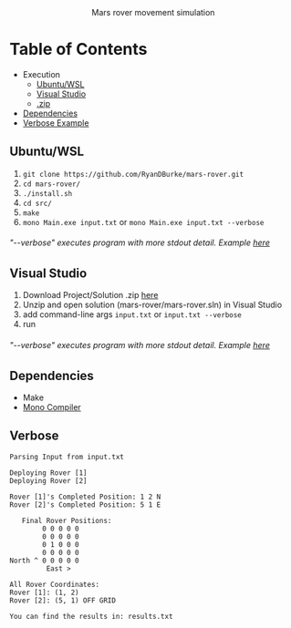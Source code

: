 <div align="center">Mars rover movement simulation</div>

# Table of Contents

* Execution
  * [Ubuntu/WSL](#linux)
  * [Visual Studio](#win)
  * [.zip](https://github.com/RyanDBurke/mars-rover/raw/main/zip/mars-rover.zip)
* [Dependencies](#dependencies)
* [Verbose Example](#verbose)

## Ubuntu/WSL <a name="linux"></a>
1. ```git clone https://github.com/RyanDBurke/mars-rover.git``` <br>
2. ```cd mars-rover/```<br>
3. ```./install.sh```<br>
4. ```cd src/```<br>
5. ```make```<br>
6. ```mono Main.exe input.txt``` or ```mono Main.exe input.txt --verbose```<br>
  ###### "--verbose" executes program with more stdout detail. Example [here](#verbose)
  
## Visual Studio <a name="win"></a>
1. Download Project/Solution .zip [here](https://github.com/RyanDBurke/mars-rover/raw/main/zip/mars-rover.zip) <br>
2. Unzip and open solution (mars-rover/mars-rover.sln) in Visual Studio <br>
3. add command-line args ```input.txt``` or ```input.txt --verbose``` <br>
4. run <br>
  ###### "--verbose" executes program with more stdout detail. Example [here](#verbose)
  
## Dependencies <a name="dependencies"></a>
* Make
* [Mono Compiler](https://www.mono-project.com/docs/about-mono/languages/csharp/)

## Verbose<a name="verbose"></a>
```
Parsing Input from input.txt

Deploying Rover [1]
Deploying Rover [2]

Rover [1]'s Completed Position: 1 2 N
Rover [2]'s Completed Position: 5 1 E

   Final Rover Positions:
        0 0 0 0 0
        0 0 0 0 0
        0 1 0 0 0
        0 0 0 0 0
North ^ 0 0 0 0 0
         East >

All Rover Coordinates:
Rover [1]: (1, 2)
Rover [2]: (5, 1) OFF GRID

You can find the results in: results.txt
```
